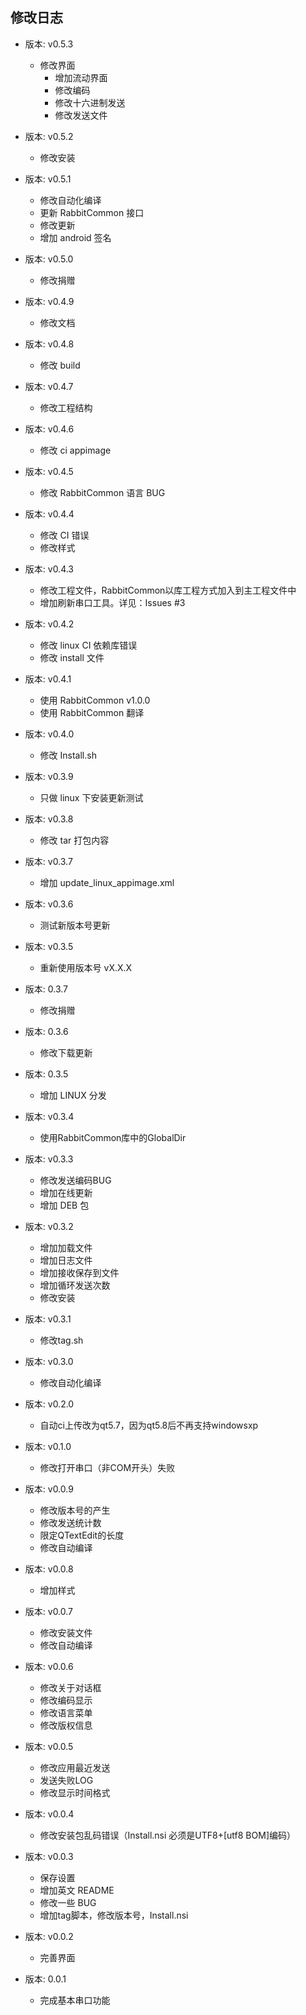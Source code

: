 修改日志
------
+ 版本: v0.5.3
  - 修改界面
    + 增加流动界面
    + 修改编码
    + 修改十六进制发送
    + 修改发送文件

+ 版本: v0.5.2
  - 修改安装
  
+ 版本: v0.5.1
  - 修改自动化编译
  - 更新 RabbitCommon 接口
  - 修改更新
  - 增加 android 签名

+ 版本: v0.5.0
  - 修改捐赠

+ 版本: v0.4.9
  - 修改文档
  
+ 版本: v0.4.8
  - 修改 build
  
+ 版本: v0.4.7
  - 修改工程结构

+ 版本: v0.4.6
  - 修改 ci appimage

+ 版本: v0.4.5
  - 修改 RabbitCommon 语言 BUG
  
* 版本: v0.4.4
  - 修改 CI 错误
  - 修改样式
  
* 版本: v0.4.3
  - 修改工程文件，RabbitCommon以库工程方式加入到主工程文件中
  - 增加刷新串口工具。详见：Issues #3
  
* 版本: v0.4.2
  - 修改 linux CI 依赖库错误
  - 修改 install 文件
  
* 版本: v0.4.1
  - 使用 RabbitCommon v1.0.0
  - 使用 RabbitCommon 翻译
  
* 版本: v0.4.0
  - 修改 Install.sh
  
* 版本: v0.3.9
  - 只做 linux 下安装更新测试
  
* 版本: v0.3.8
  - 修改 tar 打包内容
  
* 版本: v0.3.7
  - 增加 update_linux_appimage.xml
  
* 版本: v0.3.6
  - 测试新版本号更新
  
* 版本: v0.3.5
  - 重新使用版本号 vX.X.X
  
* 版本: 0.3.7
  - 修改捐赠

* 版本: 0.3.6
  - 修改下载更新
  
* 版本: 0.3.5
  - 增加 LINUX 分发

* 版本: v0.3.4
  - 使用RabbitCommon库中的GlobalDir

* 版本: v0.3.3
  - 修改发送编码BUG
  - 增加在线更新
  - 增加 DEB 包
  
* 版本: v0.3.2
  - 增加加载文件
  - 增加日志文件
  - 增加接收保存到文件
  - 增加循环发送次数
  - 修改安装
  
* 版本: v0.3.1
  - 修改tag.sh

* 版本: v0.3.0
  - 修改自动化编译
  
* 版本: v0.2.0
  - 自动ci上传改为qt5.7，因为qt5.8后不再支持windowsxp

* 版本: v0.1.0
  - 修改打开串口（非COM开头）失败

* 版本: v0.0.9
  - 修改版本号的产生
  - 修改发送统计数
  - 限定QTextEdit的长度
  - 修改自动编译
  
* 版本: v0.0.8
  - 增加样式

* 版本: v0.0.7
  - 修改安装文件
  - 修改自动编译

* 版本: v0.0.6
  - 修改关于对话框
  - 修改编码显示
  - 修改语言菜单
  - 修改版权信息
  
* 版本: v0.0.5
  - 修改应用最近发送
  - 发送失败LOG
  - 修改显示时间格式

* 版本: v0.0.4
  - 修改安装包乱码错误（Install.nsi 必须是UTF8+[utf8 BOM]编码）

* 版本: v0.0.3
  - 保存设置
  - 增加英文 README
  - 修改一些 BUG
  - 增加tag脚本，修改版本号，Install.nsi

* 版本: v0.0.2
  - 完善界面

* 版本: 0.0.1
  - 完成基本串口功能
